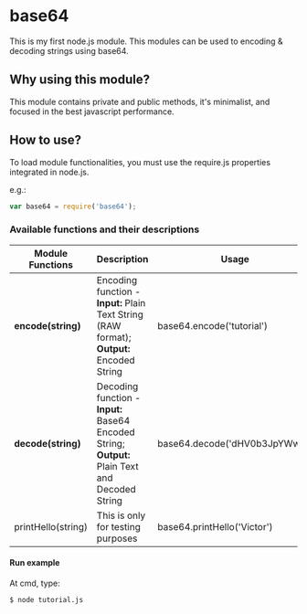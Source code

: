 # base64
This is my first node.js module.
This modules can be used to encoding & decoding strings using base64.

## Why using this module?
This module contains private and public methods, it's minimalist, and focused in the best javascript performance.

## How to use?
To load module functionalities, you must use the require.js properties integrated in node.js.

e.g.: 
```javascript
var base64 = require('base64');
```
### Available functions and their descriptions
| Module Functions | Description | Usage| Completed |
| ---------------- | ----------- | ---- | ---------- |
| **encode(string)**  | Encoding function - **Input:** Plain Text String (RAW format); **Output:** Encoded String | base64.encode('tutorial')  | 100 % | 
| **decode(string)**  | Decoding function - **Input:** Base64 Encoded String; **Output:** Plain Text and Decoded String | base64.decode('dHV0b3JpYWw=') | 100 % |
| printHello(string) | This is only for testing purposes  | base64.printHello('Victor') | deleted |

#### Run example
At cmd, type:
```
$ node tutorial.js
```
